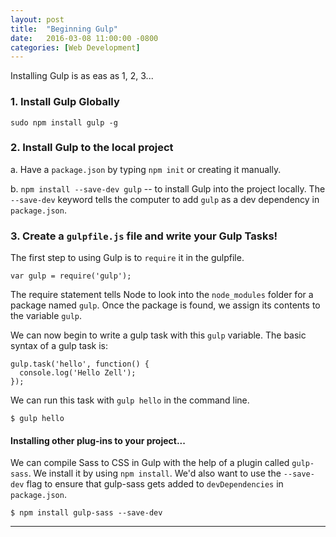 ```yaml
---
layout: post
title:  "Beginning Gulp"
date:   2016-03-08 11:00:00 -0800
categories: [Web Development]
---
```



Installing Gulp is as eas as 1, 2, 3...



### 1. Install Gulp Globally

`sudo npm install gulp -g`


### 2. Install Gulp to the local project

a. Have a `package.json`   by typing `npm init` or creating it manually.

b.  `npm install --save-dev gulp`  -- to install Gulp into the project locally.  The `--save-dev` keyword tells the computer to add `gulp` as a dev dependency in `package.json`.  


### 3. Create a `gulpfile.js` file and write your Gulp Tasks!


The first step to using Gulp is to `require` it in the gulpfile.

    var gulp = require('gulp'); 


The require statement tells Node to look into the `node_modules` folder for a package named `gulp`. Once the package is found, we assign its contents to the variable `gulp`.

We can now begin to write a gulp task with this `gulp` variable. The basic syntax of a gulp task is:

    gulp.task('hello', function() {
      console.log('Hello Zell');
    });

We can run this task with `gulp hello` in the command line.

    $ gulp hello



#### Installing other plug-ins to your project...

We can compile Sass to CSS in Gulp with the help of a plugin called `gulp-sass`.  We install it by using `npm install`.  We'd also want to use the `--save-dev` flag to ensure that gulp-sass gets added to `devDependencies` in `package.json`.
    
    $ npm install gulp-sass --save-dev


---